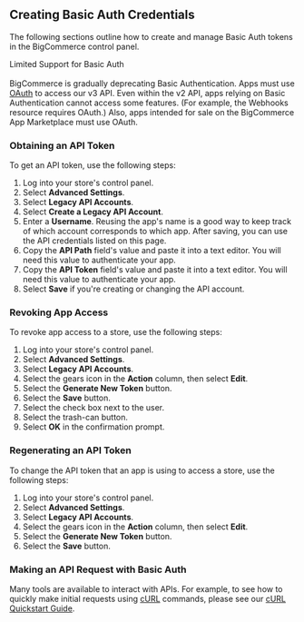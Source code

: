 ## <span class="jumptarget" id="basiccred"> Creating Basic Auth Credentials </span>

The following sections outline how to create and manage Basic Auth tokens in the BigCommerce control panel.

<aside class="warning">
<span class="aside-warning-hd">Limited Support for Basic Auth </span><br><br>
BigCommerce is gradually deprecating Basic Authentication. Apps must use <a href="#building-oauth-apps">OAuth</a> to access our v3 API.   
Even within the v2 API, apps relying on Basic Authentication cannot access some features. (For example, the Webhooks resource requires OAuth.) Also, apps intended for sale on the BigCommerce App Marketplace must use OAuth.
</aside>

### <span class="jumptarget" id="pvt_token"> Obtaining an API Token </span>

To get an API token, use the following steps:

1.  Log into your store's control panel.
2.  Select **Advanced Settings**.
3.  Select **Legacy API Accounts**.
4.  Select **Create a Legacy API Account**.
5.  Enter a **Username**. Reusing the app's name is a good way to keep track of which account corresponds to which app. After saving, you can use the API credentials listed on this page.
6.  Copy the **API Path** field's value and paste it into a text editor. You will need this value to authenticate your app.
7.  Copy the **API Token** field's value and paste it into a text editor. You will need this value to authenticate your app.
8.  Select **Save** if you're creating or changing the API account.

### <span class="jumptarget"> Revoking App Access </span>

To revoke app access to a store, use the following steps:

1.  Log into your store's control panel.
2.  Select **Advanced Settings**.
3.  Select **Legacy API Accounts**.
4.  Select the gears icon in the **Action** column, then select **Edit**.
5.  Select the **Generate New Token** button.
6.  Select the **Save** button.
7.  Select the check box next to the user.
8.  Select the trash-can button.
9.  Select **OK** in the confirmation prompt.

### <span class="jumptarget"> Regenerating an API Token </span>

To change the API token that an app is using to access a store, use the following steps:

1.  Log into your store's control panel.
2.  Select **Advanced Settings**.
3.  Select **Legacy API Accounts**.
4.  Select the gears icon in the **Action** column, then select **Edit**.
5.  Select the **Generate New Token** button.
6.  Select the **Save** button.

### <span class="jumptarget" id="request_basic"> Making an API Request with Basic Auth </span>

Many tools are available to interact with APIs. For example, to see how to quickly make initial requests using <a href="https://en.wikipedia.org/wiki/CURL" target="_blank">cURL</a> commands, please see our [cURL Quickstart Guide](/api/guides#curl-quickstart-guide).
